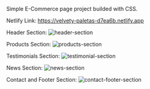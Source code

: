 Simple E-Commerce page project builded with CSS.

Netlify Link: https://velvety-paletas-d7ea6b.netlify.app

Header Section:
![header-section](https://github.com/burakkaragol97/shopping-page-css/assets/90074359/c81f4e92-8c18-400f-ba05-f8a059a4197f)

Products Section:
![products-section](https://github.com/burakkaragol97/shopping-page-css/assets/90074359/ed2b9a64-56e1-4c49-98d2-dd96f474f0cc)

Testimonials Section: 
![testimonial-section](https://github.com/burakkaragol97/shopping-page-css/assets/90074359/9f52fa08-36f9-47c7-acdb-993b8c9c4fb7)

News Section:
![news-section](https://github.com/burakkaragol97/shopping-page-css/assets/90074359/c5e97333-01a0-411d-9c80-dd17b7366e5d)

Contact and Footer Section:
![contact-footer-section](https://github.com/burakkaragol97/shopping-page-css/assets/90074359/454f708d-cbe4-403d-b6de-b7a54dfc2dd8)
